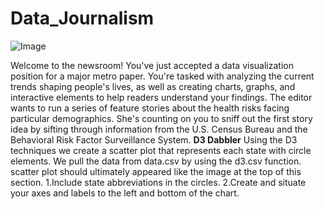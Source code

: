 # Data_Journalism

![Image](https://user-images.githubusercontent.com/50187921/64746431-21b0d080-d4d1-11e9-86c9-6f1814fa42ca.png)

Welcome to the newsroom! You've just accepted a data visualization position for a major metro paper. You're tasked with analyzing the current trends shaping people's lives, as well as creating charts, graphs, and interactive elements to help readers understand your findings.
The editor wants to run a series of feature stories about the health risks facing particular demographics. She's counting on you to sniff out the first story idea by sifting through information from the U.S. Census Bureau and the Behavioral Risk Factor Surveillance System.
**D3 Dabbler**
Using the D3 techniques we create a scatter plot that represents each state with circle elements. We pull the data from data.csv by using the d3.csv function. scatter plot should ultimately appeared like the image at the top of this section.
1.Include state abbreviations in the circles.
2.Create and situate your axes and labels to the left and bottom of the chart.
